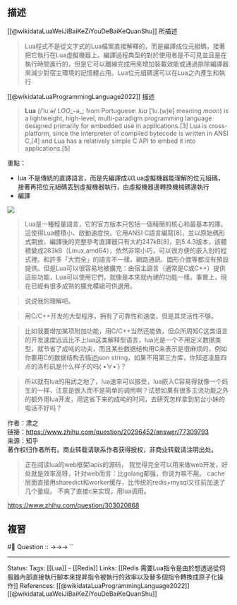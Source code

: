 ## 描述
[[@wikidataLuaWeiJiBaiKeZiYouDeBaiKeQuanShu]] 所描述
>  Lua程式不是從文字式的Lua檔案直接解釋的，而是編譯成位元組碼，接著把它執行在Lua虛擬機器上。編譯過程典型的對於使用者是不可見並且是在執行時間進行的，但是它可以離線完成用來增加裝載效能或通過排除編譯器來減少對宿主環境的記憶體占用。Lua位元組碼還可以在Lua之內產生和執行

[[@wikidataLuaProgrammingLanguage2022]] 描述
> **Lua** (/ˈluːə/ _LOO__-ə_; from Portuguese: _lua_ [ˈlu.(w)ɐ] meaning _moon_) is a lightweight, high-level, multi-paradigm programming language designed primarily for embedded use in applications.[3] Lua is cross-platform, since the interpreter of compiled bytecode is written in ANSI C,[4] and Lua has a relatively simple C API to embed it into applications.[5]

重點：
- lua 不是傳統的直譯語言，而是先編譯成以Lua虛擬機器能理解的位元組碼，接著再把位元組碼丟到虛擬機器執行，由虛擬機器邊轉換機械碼邊執行
- 編譯

![](http://blog.gitdns.org/2016/08/10/lua/jit.png)


> Lua是一種輕量語言，它的官方版本只包括一個精簡的核心和最基本的庫。這使得Lua體積小、啟動速度快。它用ANSI C語言編寫[8]，並以原始碼形式開放，編譯後的完整參考直譯器只有大約247kB[8]，到5.4.3版本，該體積變成283kB（Linux,amd64），依然非常小巧，可以很方便的嵌入別的程式裡。和許多「大而全」的語言不一樣，網路通訊、圖形介面等都沒有預設提供。但是Lua可以很容易地被擴充：由宿主語言（通常是C或C++）提供這些功能，Lua可以使用它們，就像是本來就內建的功能一樣。事實上，現在已經有很多成熟的擴充模組可供選用。




> 说说我的理解吧。

> 用C/C++开发的大型程序，拥有了可靠性和速度，但是其灵活性不够。

> 比如我要增加某项附加功能，用C/C++当然还能做，但众所周知C这类语言的开发速度远远比不上lua这类解释型语言，lua光是一个不用定义数据类型，就节省了成吨的功夫，而且某些数据结构用C来表示是很麻烦的，例如你要用C的数据结构去描述json string，如果不用第三方库，你知道凌晨四点的洛杉矶是什么样子的吗( •̀∀•́ )？

> 所以就有lua的用武之地了，lua速率可以接受，lua嵌入C容易得就像一个妈生的一样，注意是嵌入而不是简单的调用啊？试想如果有很多主流功能之外的额外用lua开发，用这省下来的成吨的时间，去研究怎样拿到前台小妹的电话不好吗？

  
  
作者：肃之  
链接：https://www.zhihu.com/question/20296452/answer/77309793  
来源：知乎  
著作权归作者所有。商业转载请联系作者获得授权，非商业转载请注明出处。


> 正在阅读lua的web框架lapis的源码， 我觉得完全可以用来做web开发，好处就是效率高呀，针对web而言：比golang都强，你说为嘛不用。
> cache层面直接用sharedict和worker缓存，比传统的redis+mysql又往前加速了几个量级。
> 不爽了直接c来实现，用lua调用。

  https://www.zhihu.com/question/303020868


## 複習
#🧠 Question :: ->->-> ``

---
Status: 
Tags:
[[Lua]] - [[Redis]]
Links:
[[Redis 需要Lua指令是由於想透過從伺服器內部直接執行腳本來提昇指令被執行的效率以及替多個指令轉換成原子化操作]] 
References:
[[@wikidataLuaProgrammingLanguage2022]]
[[@wikidataLuaWeiJiBaiKeZiYouDeBaiKeQuanShu]]